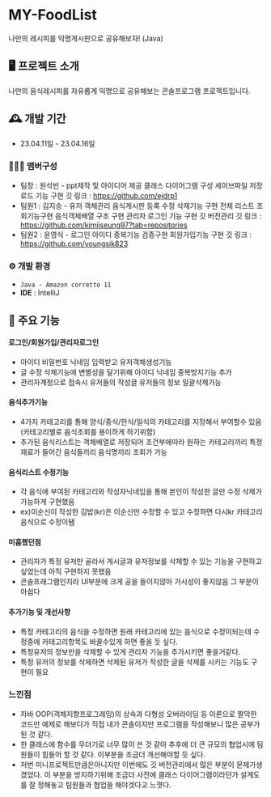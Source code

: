 # MY-FoodList
나만의 레시피를 익명게시판으로 공유해보자! (Java)


## 🖥️ 프로젝트 소개
나만의 음식레시피를 자유롭게 익명으로 공유해보는 콘솔프로그램 프로젝트입니다.
<br>

## 🕰️ 개발 기간
* 23.04.11일 - 23.04.16일

### 🧑‍🤝‍🧑 맴버구성
- 팀장  : 원석빈 - ppt제작 및 아이디어 제공 클래스 다이어그램 구성 세이브파일 저장 로드 기능 구현 깃 링크 : https://github.com/ejdrp1
- 팀원1 : 김지승 - 유저 객체관리 음식게시판 등록 수정 삭제기능 구현 전체 리스트 조회기능구현 음식객체배열 구조 구현 관리자 로그인 기능 구현 깃 버전관리 깃 링크 : https://github.com/kimjiseung97?tab=repositories
- 팀원2 : 윤영식 - 로그인 아이디 중복기능 검증구현 회원가입기능 구현 깃 링크 : https://github.com/youngsik823


### ⚙️ 개발 환경
- `Java - Amazon corretto 11`
- **IDE** : IntelliJ

## 📌 주요 기능
#### 로그인/회원가입/관리자로그인
- 아이디 비밀번호 닉네임 입력받고 유저객체생성기능
- 글 수정 삭제기능에 변별성을 달기위해 아이디 닉네임 중복방지기능 추가
- 관리자계정으로 접속시 유저들의 작성글 유저들의 정보 일괄삭제가능

#### 음식추가기능
- 4가지 카테고리를 통해 양식/중식/한식/일식의 카테고리를 지정해서 부여할수 있음(카테고리별로 음식조회를 용이하게 하기위함)
- 추가된 음식리스트는 객체배열로 저장되어 조건부에따라 원하는 카테고리끼리 특정 재료가 들어간 음식들끼리 음식명끼리 조회가 가능

#### 음식리스트 수정기능
- 각 음식에 부여된 카테고리와 작성자닉네임을 통해 본인이 작성한 글만 수정 삭제가 가능하게 구현했음
- ex)이순신이 작성한 김밥(kr)은 이순신만 수정할 수 있고 수정하면 다시kr 카테고리 음식으로 수정이됌


#### 미흡했던점
- 관리자가 특정 유저만 골라서 게시글과 유저정보를 삭제할 수 있는 기능을 구현하고 싶었는데 아직 구현하지 못했음
- 콘솔프래그램인지라 UI부분에 크게 공을 들이지않아 가시성이 좋지않음 그 부분이 아쉽다

#### 추가기능 및 개선사항
- 특정 카테고리의 음식을 수정하면 원래 카테고리에 있는 음식으로 수정이되는데 수정중에 카테고리항목도 바꿀수있게 하면 좋을 듯 싶다.
- 특정유저의 정보만을 삭제할 수 있게 관리자 기능을 추가시키면 좋을거같다.
- 특정 유저의 정보를 삭제하면 삭제된 유저가 작성한 글을 삭제를 시키는 기능도 구현이 필요
### 느낀점
- 자바 OOP(객체지향프로그래밍)의 상속과 다형성 오버라이딩 등 이론으로 짤막한 코드만 예제로 해보다가 직접 내가 콘솔이지만 프로그램을 작성해보니 많은 공부가 된 것 같다.
- 한 클래스에 함수를 무더기로 너무 많이 쓴 것 같아 추후에 더 큰 규모의 협업시에 팀원들이 힘들어 할 것 같다. 이부분을 조금더 개선해야할 듯 싶다.
- 저번 미니프로젝트만큼은아니지만 이번에도 깃 버전관리에서 많은 부분이 문제가생겼었다. 이 부분을 방지하기위해 조금더 사전에 클래스 다이어그램이라던가 설계도를 잘 정해놓고 팀원들과 협업을 해야겟다고 느꼇다.


